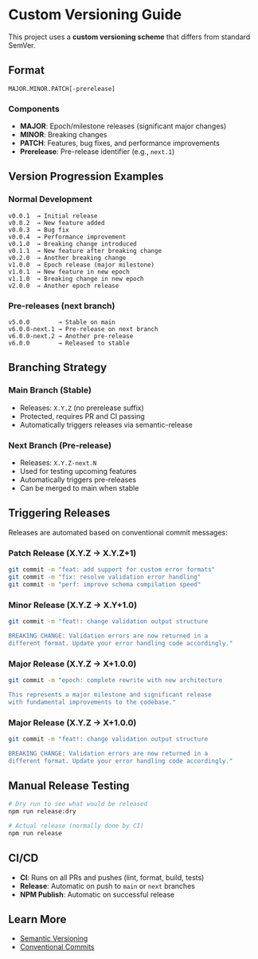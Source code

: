 # Custom Versioning Guide

This project uses a **custom versioning scheme** that differs from standard SemVer.

## Format

```
MAJOR.MINOR.PATCH[-prerelease]
```

### Components

- **MAJOR**: Epoch/milestone releases (significant major changes)
- **MINOR**: Breaking changes
- **PATCH**: Features, bug fixes, and performance improvements
- **Prerelease**: Pre-release identifier (e.g., `next.1`)

## Version Progression Examples

### Normal Development
```
v0.0.1  → Initial release
v0.0.2  → New feature added
v0.0.3  → Bug fix
v0.0.4  → Performance improvement
v0.1.0  → Breaking change introduced
v0.1.1  → New feature after breaking change
v0.2.0  → Another breaking change
v1.0.0  → Epoch release (major milestone)
v1.0.1  → New feature in new epoch
v1.1.0  → Breaking change in new epoch
v2.0.0  → Another epoch release
```

### Pre-releases (next branch)
```
v5.0.0        → Stable on main
v6.0.0-next.1 → Pre-release on next branch
v6.0.0-next.2 → Another pre-release
v6.0.0        → Released to stable
```

## Branching Strategy

### Main Branch (Stable)
- Releases: `X.Y.Z` (no prerelease suffix)
- Protected, requires PR and CI passing
- Automatically triggers releases via semantic-release

### Next Branch (Pre-release)
- Releases: `X.Y.Z-next.N`
- Used for testing upcoming features
- Automatically triggers pre-releases
- Can be merged to main when stable

## Triggering Releases

Releases are automated based on conventional commit messages:

### Patch Release (X.Y.Z → X.Y.Z+1)
```bash
git commit -m "feat: add support for custom error formats"
git commit -m "fix: resolve validation error handling"
git commit -m "perf: improve schema compilation speed"
```

### Minor Release (X.Y.Z → X.Y+1.0)
```bash
git commit -m "feat!: change validation output structure

BREAKING CHANGE: Validation errors are now returned in a
different format. Update your error handling code accordingly."
```

### Major Release (X.Y.Z → X+1.0.0)
```bash
git commit -m "epoch: complete rewrite with new architecture

This represents a major milestone and significant release
with fundamental improvements to the codebase."
```

### Major Release (X.Y.Z → X+1.0.0)
```bash
git commit -m "feat!: change validation output structure

BREAKING CHANGE: Validation errors are now returned in a
different format. Update your error handling code accordingly."
```

## Manual Release Testing

```bash
# Dry run to see what would be released
npm run release:dry

# Actual release (normally done by CI)
npm run release
```

## CI/CD

- **CI**: Runs on all PRs and pushes (lint, format, build, tests)
- **Release**: Automatic on push to `main` or `next` branches
- **NPM Publish**: Automatic on successful release

## Learn More

- [Semantic Versioning](https://semver.org/)
- [Conventional Commits](https://www.conventionalcommits.org/)
